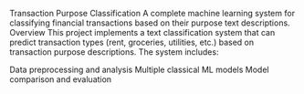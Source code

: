 Transaction Purpose Classification
A complete machine learning system for classifying financial transactions based on their purpose text descriptions.
Overview
This project implements a text classification system that can predict transaction types (rent, groceries, utilities, etc.) based on transaction purpose descriptions. The system includes:

Data preprocessing and analysis
Multiple classical ML models
Model comparison and evaluation
